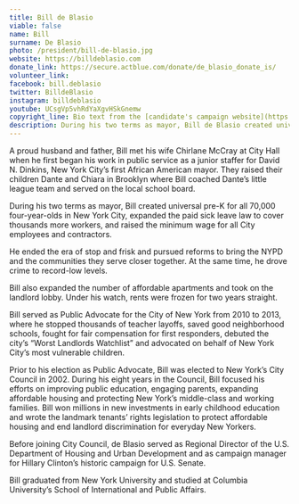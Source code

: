 ```yaml
---
title: Bill de Blasio
viable: false
name: Bill
surname: De Blasio
photo: /president/bill-de-blasio.jpg
website: https://billdeblasio.com
donate_link: https://secure.actblue.com/donate/de_blasio_donate_is/
volunteer_link: 
facebook: bill.deblasio
twitter: BilldeBlasio
instagram: billdeblasio
youtube: UCsgVp5vhRdYaXgvHSkGnemw
copyright_line: Bio text from the [candidate's campaign website](https://billdeblasio.com/about/) is &copy; de Blasio 2020.
description: During his two terms as mayor, Bill de Blasio created universal pre-K in New York City, expanded paid sick leave and raised the minimum wage for all City employees and contractors.
---
```

A proud husband and father, Bill met his wife Chirlane McCray at City Hall when he first began his work in public service as a junior staffer for David N. Dinkins, New York City’s first African American mayor. They raised their children Dante and Chiara in Brooklyn where Bill coached Dante’s little league team and served on the local school board.

During his two terms as mayor, Bill created universal pre-K for all 70,000 four-year-olds in New York City, expanded the paid sick leave law to cover thousands more workers, and raised the minimum wage for all City employees and contractors.

He ended the era of stop and frisk and pursued reforms to bring the NYPD and the communities they serve closer together. At the same time, he drove crime to record-low levels.

Bill also expanded the number of affordable apartments and took on the landlord lobby. Under his watch, rents were frozen for two years straight.

Bill served as Public Advocate for the City of New York from 2010 to 2013, where he stopped thousands of teacher layoffs, saved good neighborhood schools, fought for fair compensation for first responders, debuted the city’s “Worst Landlords Watchlist” and advocated on behalf of New York City’s most vulnerable children.

Prior to his election as Public Advocate, Bill was elected to New York’s City Council in 2002. During his eight years in the Council, Bill focused his efforts on improving public education, engaging parents, expanding affordable housing and protecting New York’s middle-class and working families. Bill won millions in new investments in early childhood education and wrote the landmark tenants’ rights legislation to protect affordable housing and end landlord discrimination for everyday New Yorkers.

Before joining City Council, de Blasio served as Regional Director of the U.S. Department of Housing and Urban Development and as campaign manager for Hillary Clinton’s historic campaign for U.S. Senate.

Bill graduated from New York University and studied at Columbia University’s School of International and Public Affairs.
